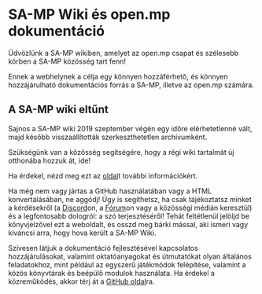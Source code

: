 # SA-MP Wiki és open.mp dokumentáció

Üdvözlünk a SA-MP wikiben, amelyet az open.mp csapat és szélesebb körben a SA-MP közösség tart fenn!

Ennek a webhelynek a célja egy könnyen hozzáférhető, és könnyen hozzájárulható dokumentációs forrás a SA-MP, illetve az open.mp számára.

## A SA-MP wiki eltűnt

Sajnos a SA-MP wiki 2019 szeptember végén egy időre elérhetetlenné vált, majd később visszaállították szerkeszthetetlen archívumként.

Szükségünk van a közösség segítségére, hogy a régi wiki tartalmát új otthonába hozzuk át, ide!

Ha érdekel, nézd meg ezt az [oldal](/docs/translations/hu/meta/Contributing)t további információkért.

Ha még nem vagy jártas a GitHub használatában vagy a HTML konvertálásában, ne aggódj!
Úgy is segíthetsz, ha csak tájékoztatsz minket a kérdésekről (a [Discord](https://discord.com/invite/samp)on, a [Fórum](https://forum.open.mp/)on vagy a közösségi médián keresztül) és a legfontosabb dologról: a szó terjesztéséről!
Tehát feltétlenül jelöljd be könyvjelzővel ezt a weboldalt, és osszd meg bárki mással, aki ismeri vagy kíváncsi arra, hogy hova került a SA-MP Wiki.

Szívesen látjuk a dokumentáció fejlesztésével kapcsolatos hozzájárulásokat, valamint oktatóanyagokat és útmutatókat olyan általános feladatokhoz, mint például az egyszerű játékmódok felépítése, valamint a közös könyvtárak és beépülő modulok használata. Ha érdekel a közreműködés, akkor térj át a [GitHub oldal](https://github.com/openmultiplayer/web)ra.
